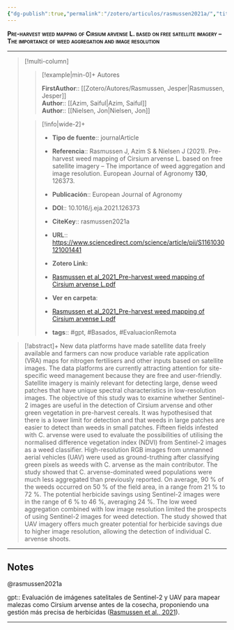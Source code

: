 ```yaml
---
{"dg-publish":true,"permalink":"/zotero/articulos/rasmussen2021a/","title":"Pre-harvest weed mapping of Cirsium arvense L. based on free satellite imagery – The importance of weed aggregation and image resolution","tags":["#zotero"]}
---
```



<span style="font-variant:small-caps; font-weight: bold;">Pre-harvest weed mapping of Cirsium arvense L. based on free satellite imagery – The importance of weed aggregation and image resolution</span>

---


> [!multi-column]
>
>> [!example|min-0]+ Autores
>> 
>> **FirstAuthor**:: [[Zotero/Autores/Rasmussen, Jesper\|Rasmussen, Jesper]]  
>> **Author**:: [[Azim, Saiful\|Azim, Saiful]]  
>> **Author**:: [[Nielsen, Jon\|Nielsen, Jon]]  
 >
>
>> [!info|wide-2]+
>>
>> - **Tipo de fuente**:: journalArticle
>> - **Referencia**:: Rasmussen J, Azim S & Nielsen J (2021). Pre-harvest weed mapping of Cirsium arvense L. based on free satellite imagery – The importance of weed aggregation and image resolution. European Journal of Agronomy **130**, 126373.
>> - **Publicación**:: European Journal of Agronomy
>> - **DOI**:: 10.1016/j.eja.2021.126373
>> - **CiteKey**:: rasmussen2021a
>> - **URL**:: https://www.sciencedirect.com/science/article/pii/S1161030121001441
>> - **Zotero Link:** 
>> - [Rasmussen et al_2021_Pre-harvest weed mapping of Cirsium arvense L.pdf](zotero://select/library/items/RLM7EVRI)
>>
>> - **Ver en carpeta**: 
>> - [Rasmussen et al_2021_Pre-harvest weed mapping of Cirsium arvense L.pdf](file://J:\OneDrive\Articulos\Rasmussen%20et%20al_2021_Pre-harvest%20weed%20mapping%20of%20Cirsium%20arvense%20L.pdf)
>> - **tags**:: #gpt, #Basados, #EvaluacionRemota



> [!abstract]+ 
>New data platforms have made satellite data freely available and farmers can now produce variable rate application (VRA) maps for nitrogen fertilisers and other inputs based on satellite images. The data platforms are currently attracting attention for site-specific weed management because they are free and user-friendly. Satellite imagery is mainly relevant for detecting large, dense weed patches that have unique spectral characteristics in low-resolution images. The objective of this study was to examine whether Sentinel-2 images are useful in the detection of Cirsium arvense and other green vegetation in pre-harvest cereals. It was hypothesised that there is a lower limit for detection and that weeds in large patches are easier to detect than weeds in small patches. Fifteen fields infested with C. arvense were used to evaluate the possibilities of utilising the normalised difference vegetation index (NDVI) from Sentinel-2 images as a weed classifier. High-resolution RGB images from unmanned aerial vehicles (UAV) were used as ground-truthing after classifying green pixels as weeds with C. arvense as the main contributor. The study showed that C. arvense-dominated weed populations were much less aggregated than previously reported. On average, 90 % of the weeds occurred on 50 % of the field area, in a range from 21 % to 72 %. The potential herbicide savings using Sentinel-2 images were in the range of 6 % to 46 %, averaging 24 %. The low weed aggregation combined with low image resolution limited the prospects of using Sentinel-2 images for weed detection. The study showed that UAV imagery offers much greater potential for herbicide savings due to higher image resolution, allowing the detection of individual C. arvense shoots.


--- 

## Notes

@rasmussen2021a

gpt:: Evaluación de imágenes satelitales de Sentinel-2 y UAV para mapear malezas como Cirsium arvense antes de la cosecha, proponiendo una gestión más precisa de herbicidas ([Rasmussen et al., 2021](zotero://select/library/items/7R77JHF7)).






---







